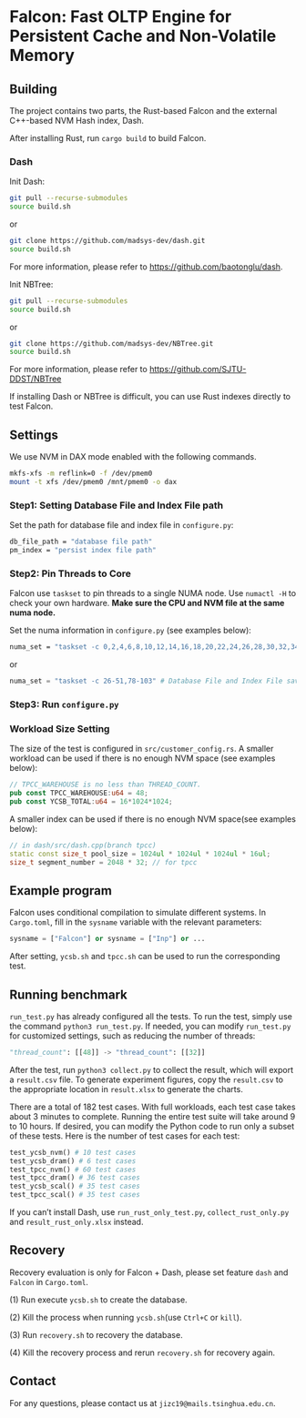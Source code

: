 # Falcon: Fast OLTP Engine for Persistent Cache and Non-Volatile Memory


## Building



The project contains two parts, the Rust-based Falcon and the external C++-based NVM Hash index, Dash.

After installing Rust, run `cargo build` to build Falcon.

### Dash

Init Dash:
```bash
git pull --recurse-submodules
source build.sh
```
or
```bash
git clone https://github.com/madsys-dev/dash.git
source build.sh
```
For more information, please refer to https://github.com/baotonglu/dash. 

Init NBTree:
```bash
git pull --recurse-submodules
source build.sh
```
or
```bash
git clone https://github.com/madsys-dev/NBTree.git
source build.sh
```
For more information, please refer to https://github.com/SJTU-DDST/NBTree 

If installing Dash or NBTree is difficult, you can use Rust indexes directly to test Falcon.

## Settings

We use NVM in DAX mode enabled with the following commands.
```bash
mkfs-xfs -m reflink=0 -f /dev/pmem0
mount -t xfs /dev/pmem0 /mnt/pmem0 -o dax
```

### Step1: Setting Database File and Index File path

Set the path for database file and index file in `configure.py`:
``` bash
db_file_path = "database file path"
pm_index = "persist index file path"
```

### Step2: Pin Threads to Core

Falcon use `taskset` to pin threads to a single NUMA node. Use `numactl -H` to check your own hardware. **Make sure the CPU and NVM file at the same numa node.**

Set the numa information in `configure.py` (see examples below):
``` bash
numa_set = "taskset -c 0,2,4,6,8,10,12,14,16,18,20,22,24,26,28,30,32,34,36,38,40,42,44,46,48,50,52,54,56,58,60,62,64,66,68,70,72,74,76,78,80,82,84,86,88,90,92,94,96" # Database File and Index File saved in numa node 0 and numa node 0 includes even cores
```
or
```python
numa_set = "taskset -c 26-51,78-103" # Database File and Index File saved in numa node 1 and numa node 1 includes cores 26~51 and 78~103
```

### Step3: Run `configure.py`

### Workload Size Setting

The size of the test is configured in `src/customer_config.rs`. A smaller workload can be used if there is no enough NVM space (see examples below): 
```rust
// TPCC_WAREHOUSE is no less than THREAD_COUNT.
pub const TPCC_WAREHOUSE:u64 = 48;
pub const YCSB_TOTAL:u64 = 16*1024*1024;
```

A smaller index can be used if there is no enough NVM space(see examples below): 
```c++
// in dash/src/dash.cpp(branch tpcc)
static const size_t pool_size = 1024ul * 1024ul * 1024ul * 16ul;
size_t segment_number = 2048 * 32; // for tpcc
```
## Example program

Falcon uses conditional compilation to simulate different systems. In `Cargo.toml`, fill in the `sysname` variable with the relevant parameters:
```python
sysname = ["Falcon"] or sysname = ["Inp"] or ...
```

After setting, `ycsb.sh` and `tpcc.sh` can be used to run the corresponding test.

## Running benchmark

`run_test.py` has already configured all the tests. To run the test, simply use the command `python3 run_test.py`. If needed, you can modify `run_test.py` for customized settings, such as reducing the number of threads:
```python
"thread_count": [[48]] -> "thread_count": [[32]]
```

After the test, run `python3 collect.py` to collect the result, which will export a `result.csv` file.
To generate experiment figures, copy the `result.csv` to the appropriate location in `result.xlsx` to generate the charts.

There are a total of 182 test cases. With full workloads, each test case takes about 3 minutes to complete. Running the entire test suite will take around 9 to 10 hours. If desired, you can modify the Python code to run only a subset of these tests. Here is the number of test cases for each test:
```python
test_ycsb_nvm() # 10 test cases
test_ycsb_dram() # 6 test cases
test_tpcc_nvm() # 60 test cases
test_tpcc_dram() # 36 test cases
test_ycsb_scal() # 35 test cases
test_tpcc_scal() # 35 test cases
```

If you can’t install Dash, use `run_rust_only_test.py`, `collect_rust_only.py` and `result_rust_only.xlsx` instead.

## Recovery

Recovery evaluation is only for Falcon + Dash, please set feature `dash` and `Falcon` in `Cargo.toml`.

(1) Run execute `ycsb.sh` to create the database.

(2) Kill the process when running `ycsb.sh`(use `Ctrl+C` or `kill`). 

(3) Run `recovery.sh` to recovery the database. 

(4) Kill the recovery process and rerun `recovery.sh` for recovery again.

## Contact

For any questions, please contact us at `jizc19@mails.tsinghua.edu.cn`.
